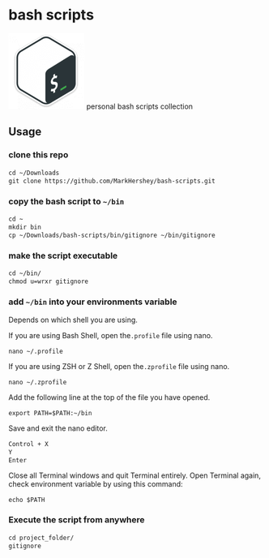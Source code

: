 # bash scripts

<img src="bash-icon.png"> personal bash scripts collection


## Usage

### clone this repo

```
cd ~/Downloads
git clone https://github.com/MarkHershey/bash-scripts.git
```

### copy the bash script to `~/bin`

```
cd ~
mkdir bin
cp ~/Downloads/bash-scripts/bin/gitignore ~/bin/gitignore

```

### make the script executable

```
cd ~/bin/
chmod u=wrxr gitignore
```

### add `~/bin` into your environments variable

Depends on which shell you are using.

If you are using Bash Shell, open the`.profile` file using nano.

```
nano ~/.profile
```
If you are using ZSH or Z Shell, open the`.zprofile` file using nano.

```
nano ~/.zprofile
```

Add the following line at the top of the file you have opened.

```
export PATH=$PATH:~/bin
```


Save and exit the nano editor.

```
Control + X
Y
Enter
```


Close all Terminal windows and quit Terminal entirely. Open Terminal again, check environment variable by using this command:

```
echo $PATH
```

### Execute the script from anywhere

```
cd project_folder/
gitignore
```
